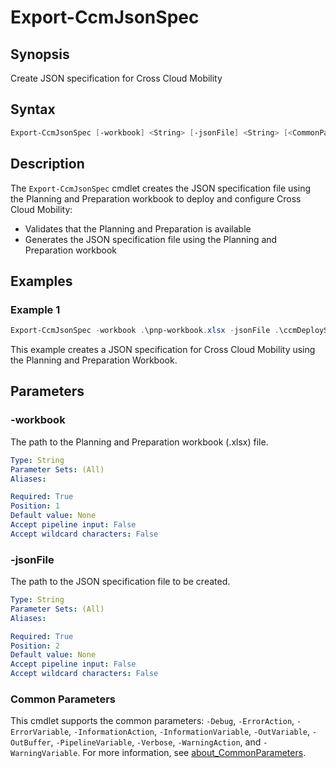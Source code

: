 # Export-CcmJsonSpec

## Synopsis

Create JSON specification for Cross Cloud Mobility

## Syntax

``` powershell
Export-CcmJsonSpec [-workbook] <String> [-jsonFile] <String> [<CommonParameters>]
```

## Description

The `Export-CcmJsonSpec` cmdlet creates the JSON specification file using the Planning and Preparation workbook to deploy and configure Cross Cloud Mobility:

- Validates that the Planning and Preparation is available
- Generates the JSON specification file using the Planning and Preparation workbook

## Examples

### Example 1

``` powershell
Export-CcmJsonSpec -workbook .\pnp-workbook.xlsx -jsonFile .\ccmDeploySpec.json
```

This example creates a JSON specification for Cross Cloud Mobility using the Planning and Preparation Workbook.

## Parameters

### -workbook

The path to the Planning and Preparation workbook (.xlsx) file.

```yaml
Type: String
Parameter Sets: (All)
Aliases:

Required: True
Position: 1
Default value: None
Accept pipeline input: False
Accept wildcard characters: False
```

### -jsonFile

The path to the JSON specification file to be created.

```yaml
Type: String
Parameter Sets: (All)
Aliases:

Required: True
Position: 2
Default value: None
Accept pipeline input: False
Accept wildcard characters: False
```

### Common Parameters

This cmdlet supports the common parameters: `-Debug`, `-ErrorAction`, `-ErrorVariable`, `-InformationAction`, `-InformationVariable`, `-OutVariable`, `-OutBuffer`, `-PipelineVariable`, `-Verbose`, `-WarningAction`, and `-WarningVariable`. For more information, see [about_CommonParameters](http://go.microsoft.com/fwlink/?LinkID=113216).

